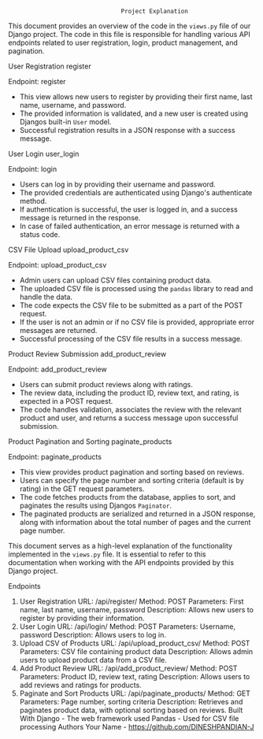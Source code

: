                                     Project Explanation

This document provides an overview of the code in the `views.py` file of our Django project. The code in this file is responsible for handling various API endpoints related to user registration, login, product management, and pagination.

 User Registration register

 Endpoint: register

- This view allows new users to register by providing their first name, last name, username, and password.
- The provided information is validated, and a new user is created using Djangos built-in `User` model.
- Successful registration results in a JSON response with a success message.

 User Login user_login

 Endpoint: login

- Users can log in by providing their username and password.
- The provided credentials are authenticated using Django's authenticate method.
- If authentication is successful, the user is logged in, and a success message is returned in the response.
- In case of failed authentication, an error message is returned with a status code.

 CSV File Upload upload_product_csv

 Endpoint: upload_product_csv

- Admin users can upload CSV files containing product data.
- The uploaded CSV file is processed using the `pandas` library to read and handle the data.
- The code expects the CSV file to be submitted as a part of the POST request.
- If the user is not an admin or if no CSV file is provided, appropriate error messages are returned.
- Successful processing of the CSV file results in a success message.

 Product Review Submission add_product_review

 Endpoint: add_product_review

- Users can submit product reviews along with ratings.
- The review data, including the product ID, review text, and rating, is expected in a POST request.
- The code handles validation, associates the review with the relevant product and user, and returns a success message upon successful submission.

 Product Pagination and Sorting paginate_products

 Endpoint: paginate_products

- This view provides product pagination and sorting based on reviews.
- Users can specify the page number and sorting criteria (default is by rating) in the GET request parameters.
- The code fetches products from the database, applies to sort, and paginates the results using Djangos `Paginator`.
- The paginated products are serialized and returned in a JSON response, along with information about the total number of pages and the current page number.

This document serves as a high-level explanation of the functionality implemented in the `views.py` file. It is essential to refer to this documentation when working with the API endpoints provided by this Django project.

Endpoints
1. User Registration
URL: /api/register/
Method: POST
Parameters: First name, last name, username, password
Description: Allows new users to register by providing their information.
2. User Login
URL: /api/login/
Method: POST
Parameters: Username, password
Description: Allows users to log in.
3. Upload CSV of Products
URL: /api/upload_product_csv/
Method: POST
Parameters: CSV file containing product data
Description: Allows admin users to upload product data from a CSV file.
4. Add Product Review
URL: /api/add_product_review/
Method: POST
Parameters: Product ID, review text, rating
Description: Allows users to add reviews and ratings for products.
5. Paginate and Sort Products
URL: /api/paginate_products/
Method: GET
Parameters: Page number, sorting criteria
Description: Retrieves and paginates product data, with optional sorting based on reviews.
Built With
Django - The web framework used
Pandas - Used for CSV file processing
Authors
Your Name - https://github.com/DINESHPANDIAN-J
